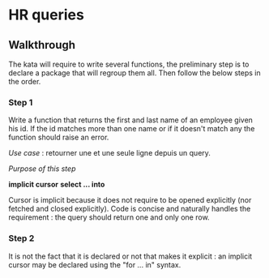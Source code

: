 # HR queries

## Walkthrough

The kata will require to write several functions, the preliminary step is to declare a package that will regroup them all. Then follow the below steps in the order.

### Step 1

Write a function that returns the first and last name of an employee given his id. If the id matches more than one name or if it doesn't match any the function should raise an error.

*Use case* : retourner une et une seule ligne depuis un query.

*Purpose of this step*

**implicit cursor**
**select ... into**

Cursor is implicit because it does not require to be opened explicitly (nor fetched and closed explicitly).
Code is concise and naturally handles the requirement : the query should return one and only one row.


### Step 2

It is not the fact that it is declared or not that makes it explicit : an implicit cursor may be declared using the "for ... in" syntax.
